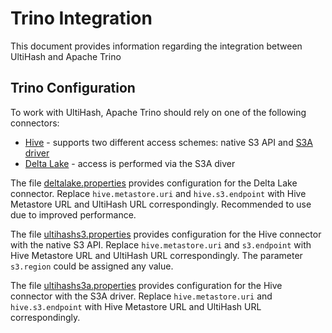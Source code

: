 # Trino Integration

This document provides information regarding the integration between UltiHash and Apache Trino

## Trino Configuration

To work with UltiHash, Apache Trino should rely on one of the following connectors:
- [Hive](https://trino.io/docs/current/connector/hive.html) - supports two different access schemes: native S3 API and [S3A driver](https://hadoop.apache.org/docs/stable/hadoop-aws/tools/hadoop-aws/index.html)
- [Delta Lake](https://trino.io/docs/current/connector/delta-lake.html) - access is performed via the S3A diver

The file [deltalake.properties](./deltalake.properties) provides configuration for the Delta Lake connector. Replace `hive.metastore.uri` and `hive.s3.endpoint` with Hive Metastore URL and UltiHash URL correspondingly. Recommended to use due to improved performance.

The file [ultihashs3.properties](./ultihashs3.properties) provides configuration for the Hive connector with the native S3 API. Replace `hive.metastore.uri` and `s3.endpoint` with Hive Metastore URL and UltiHash URL correspondingly. The parameter `s3.region` could be assigned any value.

The file [ultihashs3a.properties](./ultihashs3a.properties) provides configuration for the Hive connector with the S3A driver. Replace `hive.metastore.uri` and `hive.s3.endpoint` with Hive Metastore URL and UltiHash URL correspondingly.